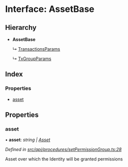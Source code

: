 # Interface: AssetBase

## Hierarchy

* **AssetBase**

  ↳ [TransactionsParams](transactionsparams.md)

  ↳ [TxGroupParams](txgroupparams.md)

## Index

### Properties

* [asset](assetbase.md#asset)

## Properties

###  asset

• **asset**: *string | [Asset](../classes/asset.md)*

*Defined in [src/api/procedures/setPermissionGroup.ts:28](https://github.com/PolymathNetwork/polymesh-sdk/blob/4f2fd432/src/api/procedures/setPermissionGroup.ts#L28)*

Asset over which the Identity will be granted permissions

